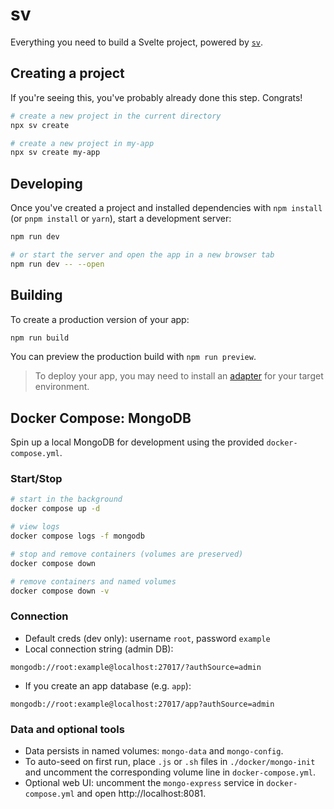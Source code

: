 # sv

Everything you need to build a Svelte project, powered by [`sv`](https://github.com/sveltejs/cli).

## Creating a project

If you're seeing this, you've probably already done this step. Congrats!

```sh
# create a new project in the current directory
npx sv create

# create a new project in my-app
npx sv create my-app
```

## Developing

Once you've created a project and installed dependencies with `npm install` (or `pnpm install` or `yarn`), start a development server:

```sh
npm run dev

# or start the server and open the app in a new browser tab
npm run dev -- --open
```

## Building

To create a production version of your app:

```sh
npm run build
```

You can preview the production build with `npm run preview`.

> To deploy your app, you may need to install an [adapter](https://svelte.dev/docs/kit/adapters) for your target environment.

## Docker Compose: MongoDB

Spin up a local MongoDB for development using the provided `docker-compose.yml`.

### Start/Stop

```sh
# start in the background
docker compose up -d

# view logs
docker compose logs -f mongodb

# stop and remove containers (volumes are preserved)
docker compose down

# remove containers and named volumes
docker compose down -v
```

### Connection

- Default creds (dev only): username `root`, password `example`
- Local connection string (admin DB):

```
mongodb://root:example@localhost:27017/?authSource=admin
```

- If you create an app database (e.g. `app`):

```
mongodb://root:example@localhost:27017/app?authSource=admin
```

### Data and optional tools

- Data persists in named volumes: `mongo-data` and `mongo-config`.
- To auto-seed on first run, place `.js` or `.sh` files in `./docker/mongo-init` and
	uncomment the corresponding volume line in `docker-compose.yml`.
- Optional web UI: uncomment the `mongo-express` service in `docker-compose.yml` and open
	http://localhost:8081.
